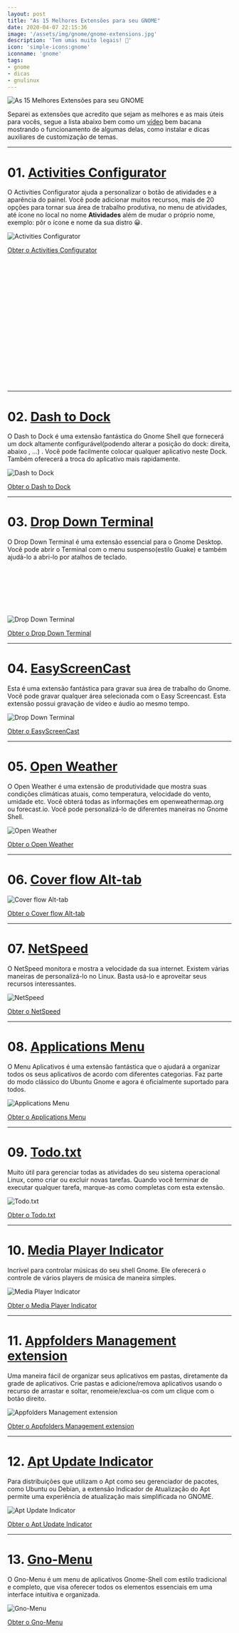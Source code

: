 ```yaml
---
layout: post
title: "As 15 Melhores Extensões para seu GNOME"
date: 2020-04-07 22:15:36
image: '/assets/img/gnome/gnome-extensions.jpg'
description: 'Tem umas muito legais! 👣️'
icon: 'simple-icons:gnome'
iconname: 'gnome'
tags:
- gnome
- dicas
- gnulinux
---
```


![As 15 Melhores Extensões para seu GNOME](/assets/img/gnome/gnome-extensions.jpg "Logo GNOME")

Separei as extensões que acredito que sejam as melhores e as mais úteis para vocês, segue a lista abaixo bem como um [vídeo](https://www.youtube.com/watch?v=kLMXzIXEqvU) bem bacana mostrando o funcionamento de algumas delas, como instalar e dicas auxiliares de customização de temas.

---

# 01. [Activities Configurator](https://extensions.gnome.org/extension/358/activities-configurator/)
O Activities Configurator ajuda a personalizar o botão de atividades e a aparência do painel. Você pode adicionar muitos recursos, mais de 20 opções para tornar sua área de trabalho produtiva, no menu de atividades, até ícone no local no nome **Atividades** além de mudar o próprio nome, exemplo: pôr o ícone e nome da sua distro 😀️.

![Activities Configurator](/assets/img/gnome/01-activies-configurator.jpg)

<a class="btn btn-lg btn-block btn-danger" href="https://extensions.gnome.org/extension/358/activities-configurator/">Obter o Activities Configurator</a>

<!-- QUADRADO -->
<script async src="//pagead2.googlesyndication.com/pagead/js/adsbygoogle.js"></script>
<ins class="adsbygoogle"
style="display:inline-block;width:336px;height:280px"
data-ad-client="ca-pub-2838251107855362"
data-ad-slot="5351066970"></ins>
<script>
(adsbygoogle = window.adsbygoogle || []).push({});
</script>

---

# 02. [Dash to Dock](https://extensions.gnome.org/extension/307/dash-to-dock/)
O Dash to Dock é uma extensão fantástica do Gnome Shell que fornecerá um dock altamente configurável(podendo alterar a posição do dock: direita, abaixo , ...) . Você pode facilmente colocar qualquer aplicativo neste Dock. Também oferecerá a troca do aplicativo mais rapidamente.

![Dash to Dock](/assets/img/gnome/02-dash_to_dock.jpg)

<a class="btn btn-lg btn-block btn-danger" href="https://extensions.gnome.org/extension/307/dash-to-dock/">Obter o Dash to Dock</a>

---

# 03. [Drop Down Terminal](https://extensions.gnome.org/extension/442/drop-down-terminal/)
O Drop Down Terminal é uma extensão essencial para o Gnome Desktop. Você pode abrir o Terminal com o menu suspenso(estilo Guake) e também ajudá-lo a abri-lo por atalhos de teclado.

<!-- MINI ANÚNCIO -->
<script async src="//pagead2.googlesyndication.com/pagead/js/adsbygoogle.js"></script>
<!-- Games Root -->
<ins class="adsbygoogle"
style="display:inline-block;width:730px;height:95px"
data-ad-client="ca-pub-2838251107855362"
data-ad-slot="5351066970"></ins>
<script>
(adsbygoogle = window.adsbygoogle || []).push({});
</script>

![Drop Down Terminal](/assets/img/gnome/03-drop_down_terminal.jpg)

<a class="btn btn-lg btn-block btn-danger" href="https://extensions.gnome.org/extension/442/drop-down-terminal/">Obter o Drop Down Terminal</a>

---

# 04. [EasyScreenCast](https://extensions.gnome.org/extension/690/easyscreencast/)
Esta é uma extensão fantástica para gravar sua área de trabalho do Gnome. Você pode gravar qualquer área selecionada com o Easy Screencast. Esta extensão possui gravação de vídeo e áudio ao mesmo tempo.

![Drop Down Terminal](/assets/img/gnome/04-easyscreencast.jpg)

<a class="btn btn-lg btn-block btn-danger" href="https://extensions.gnome.org/extension/690/easyscreencast/">Obter o EasyScreenCast</a>

---

# 05. [Open Weather](https://extensions.gnome.org/extension/750/openweather/)
O Open Weather é uma extensão de produtividade que mostra suas condições climáticas atuais, como temperatura, velocidade do vento, umidade etc. Você obterá todas as informações em openweathermap.org ou forecast.io. Você pode personalizá-lo de diferentes maneiras no Gnome Shell.

![Open Weather](/assets/img/gnome/05-open_weather.jpg)

<a class="btn btn-lg btn-block btn-danger" href="https://extensions.gnome.org/extension/750/openweather/">Obter o Open Weather</a>

---

# 06. [Cover flow Alt-tab](https://extensions.gnome.org/extension/97/coverflow-alt-tab/)

![Cover flow Alt-tab](/assets/img/gnome/06-cover_flow_alt_tab.jpg)

<a class="btn btn-lg btn-block btn-danger" href="https://extensions.gnome.org/extension/97/coverflow-alt-tab/">Obter o Cover flow Alt-tab</a>

---

# 07. [NetSpeed](https://extensions.gnome.org/extension/104/netspeed/)
O NetSpeed monitora e mostra a velocidade da sua internet. Existem várias maneiras de personalizá-lo no Linux. Basta usá-lo e aproveitar seus recursos interessantes.

![NetSpeed](/assets/img/gnome/07-netspeed.jpg)

<a class="btn btn-lg btn-block btn-danger" href="https://extensions.gnome.org/extension/104/netspeed/">Obter o NetSpeed</a>

---

# 08. [Applications Menu](https://extensions.gnome.org/extension/6/applications-menu/)
O Menu Aplicativos é uma extensão fantástica que o ajudará a organizar todos os seus aplicativos de acordo com diferentes categorias. Faz parte do modo clássico do Ubuntu Gnome e agora é oficialmente suportado para todos.

![Applications Menu](/assets/img/gnome/08-applications_menu.jpg)

<a class="btn btn-lg btn-block btn-danger" href="https://extensions.gnome.org/extension/6/applications-menu/">Obter o Applications Menu</a>

<!-- RETANGULO LARGO 2 -->
<script async src="//pagead2.googlesyndication.com/pagead/js/adsbygoogle.js"></script>
<ins class="adsbygoogle"
style="display:block; text-align:center;"
data-ad-layout="in-article"
data-ad-format="fluid"
data-ad-client="ca-pub-2838251107855362"
data-ad-slot="8549252987"></ins>
<script>
(adsbygoogle = window.adsbygoogle || []).push({});
</script>

---

# 09. [Todo.txt](https://extensions.gnome.org/extension/570/todotxt/)
Muito útil para gerenciar todas as atividades do seu sistema operacional Linux, como criar ou excluir novas tarefas. Quando você terminar de executar qualquer tarefa, marque-as como completas com esta extensão.

![Todo.txt](/assets/img/gnome/09-todo_txt.jpg)

<a class="btn btn-lg btn-block btn-danger" href="https://extensions.gnome.org/extension/570/todotxt/">Obter o Todo.txt</a>

---

# 10. [Media Player Indicator](https://extensions.gnome.org/extension/55/media-player-indicator/)
Incrível para controlar músicas do seu shell Gnome. Ele oferecerá o controle de vários players de música de maneira simples.

![Media Player Indicator](/assets/img/gnome/10-media_player_indicat_IDndr.jpg)

<a class="btn btn-lg btn-block btn-danger" href="https://extensions.gnome.org/extension/55/media-player-indicator/">Obter o Media Player Indicator</a>

---

# 11. [Appfolders Management extension](https://extensions.gnome.org/extension/1217/appfolders-manager/)
Uma maneira fácil de organizar seus aplicativos em pastas, diretamente da grade de aplicativos. Crie pastas e adicione/remova aplicativos usando o recurso de arrastar e soltar, renomeie/exclua-os com um clique com o botão direito.

<!-- RETANGULO LARGO -->
<script async src="https://pagead2.googlesyndication.com/pagead/js/adsbygoogle.js"></script>
<!-- Informat -->
<ins class="adsbygoogle"
style="display:block"
data-ad-client="ca-pub-2838251107855362"
data-ad-slot="2327980059"
data-ad-format="auto"
data-full-width-responsive="true"></ins>
<script>
(adsbygoogle = window.adsbygoogle || []).push({});
</script>

![Appfolders Management extension](/assets/img/gnome/11-app-folders.jpg)

<a class="btn btn-lg btn-block btn-danger" href="https://extensions.gnome.org/extension/1217/appfolders-manager/">Obter o Appfolders Management extension</a>

---

# 12. [Apt Update Indicator](https://extensions.gnome.org/extension/1139/apt-update-indicator/)
Para distribuições que utilizam o Apt como seu gerenciador de pacotes, como Ubuntu ou Debian, a extensão Indicador de Atualização do Apt permite uma experiência de atualização mais simplificada no GNOME.

![Apt Update Indicator](/assets/img/gnome/12-apt-gnome.jpg)


<a class="btn btn-lg btn-block btn-danger" href="https://extensions.gnome.org/extension/1139/apt-update-indicator/">Obter o Apt Update Indicator</a>

---

# 13. [Gno-Menu](https://extensions.gnome.org/extension/608/gnomenu/)
O Gno-Menu é um menu de aplicativos Gnome-Shell com estilo tradicional e completo, que visa oferecer todos os elementos essenciais em uma interface intuitiva e organizada.

![Gno-Menu](/assets/img/gnome/13-gno-menu.jpg)

<a class="btn btn-lg btn-block btn-danger" href="https://extensions.gnome.org/extension/608/gnomenu/">Obter o Gno-Menu</a>

<!-- QUADRADO -->
<script async src="//pagead2.googlesyndication.com/pagead/js/adsbygoogle.js"></script>
<ins class="adsbygoogle"
style="display:inline-block;width:336px;height:280px"
data-ad-client="ca-pub-2838251107855362"
data-ad-slot="5351066970"></ins>
<script>
(adsbygoogle = window.adsbygoogle || []).push({});
</script>

---

# 14. [GSConnect](https://extensions.gnome.org/extension/1319/gsconnect/)
O GSConnect é uma implementação completa do KDE Connect, especialmente para o GNOME Shell com integração com Nautilus, Chrome e Firefox. Ele não depende do aplicativo da área de trabalho do KDE Connect e não funcionará somente com ele instalado.

![GSConnect](/assets/img/gnome/14-gsconnect.jpg)

<a class="btn btn-lg btn-block btn-danger" href="https://extensions.gnome.org/extension/1319/gsconnect/">Obter o GSConnect</a>

---

# 15. [Extensions](https://extensions.gnome.org/extension/1036/extensions/)
Habilite/desabilite facilmente as extensões do shell gnome em um menu no painel superior. Também permite editar as configurações das extensões.
![Extensions](/assets/img/gnome/15-extesions.jpg)
<a class="btn btn-lg btn-block btn-danger" href="https://extensions.gnome.org/extension/1036/extensions/">Obter o Extensions</a>

---

# Complementando
Para você que usa e curte o GNOME, sugiro ver nosso vídeo, é de uma versão antiga do GNOME, mas tem muitas dicas interessantes de temas, conky e entre outros

# Assistir ao vídeo

<iframe width="1266" height="712" src="https://www.youtube.com/embed/kLMXzIXEqvU" frameborder="0" allow="accelerometer; autoplay; encrypted-media; gyroscope; picture-in-picture" allowfullscreen></iframe>





